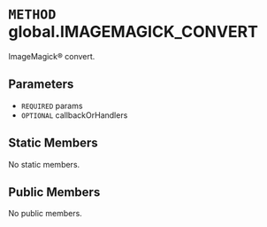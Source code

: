# `METHOD` global.IMAGEMAGICK_CONVERT
ImageMagick® convert.

## Parameters
* `REQUIRED` params 
* `OPTIONAL` callbackOrHandlers 

## Static Members
No static members.

## Public Members
No public members.
